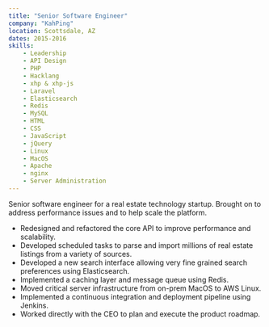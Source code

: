 ```yaml
---
title: "Senior Software Engineer"
company: "KahPing"
location: Scottsdale, AZ
dates: 2015-2016
skills:
    - Leadership
    - API Design
    - PHP
    - Hacklang
    - xhp & xhp-js
    - Laravel
    - Elasticsearch
    - Redis
    - MySQL
    - HTML
    - CSS
    - JavaScript
    - jQuery
    - Linux
    - MacOS
    - Apache
    - nginx
    - Server Administration
---
```


Senior software engineer for a real estate technology startup. Brought on to address performance issues and to help scale the platform.

- Redesigned and refactored the core API to improve performance and scalability.
- Developed scheduled tasks to parse and import millions of real estate listings from a variety of sources.
- Developed a new search interface allowing very fine grained search preferences using Elasticsearch.
- Implemented a caching layer and message queue using Redis.
- Moved critical server infrastructure from on-prem MacOS to AWS Linux.
- Implemented a continuous integration and deployment pipeline using Jenkins.
- Worked directly with the CEO to plan and execute the product roadmap.

